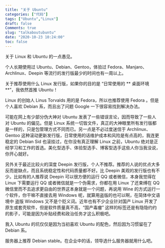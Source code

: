 ```yaml
---
title: "关于 Ubuntu"
categories: ["代码"]
tags: ["Ubuntu","Linux"]
draft: false
Comments: true
slug: "talkaboutubuntu"
date: "2020-10-23 10:24:00"
toc: false
---
```


关于 Linux 和 Ubuntu 的一点愚见。

个人长期使用过 Ubuntu、Debian、Gentoo，体验过 Fedora、Manjaro、Archlinux、Deepin 等流行的发行版最少的时间也有一周以上。

关于推荐使用什么 Linux 发行版，如果你的目的是 “日常使用的 ** 桌面环境 **”，我依然首推 Ubuntu！ 

Linux 的创始人 Linus Torvalds 用的是 Fedora，所以也推荐使用 Fedora 。但是个人喜欢 Debian 系，而且出了问题 Google 一下很容易找到解决办法。

可能在网上有少部分伪大神对 Ubuntu 发表了一些错误言论，因而导致了一些人对 Ubuntu 的偏见。但是 Linux 系统一切皆文件，真正的大神眼里所有发行版都是一样的，只是包管理方式不同而已。另一点是不必过度迷信于 Archlinux、Gentoo 这种滚动更新发行版，日常使用的话维护成本和风险是有点高的，我连更稳定的 Debian Sid 也滚挂过，在你没有真正理解 Linux 之前，Ubuntu 绝对是正经学习和工作的首选。美化型选手、体验型选手、博客型选手这些人你当我没说，你开心就好。

另外关于最近比较火的深度 Deepin 发行版，个人不推荐。推荐的人说的优点大多反而是缺点，而且系统稳定性和代码质量都不好。比 Deepin 美观的发行版也有不少。比如有的人推荐说 Deepin 可以很方便的运行 QQ 或者微信，本身我觉得在 Linux 下需要运行 QQ 或者微信就是一个伪需求，你都在用 Linux 了还束缚在 QQ 微信里而不去追求更自由的世界这本身就是一个问题，再说用 Wine 的方式运行一个软件，你干嘛不直接去用 Windows 呢，就算用盗版的也可以啊，在简体中文语境中 盗版 Windows 又不是个贬义词。近年也有不少企业针对国产 Linux 开发了原生或套壳软件，但是软件质量真不高，“国产毒瘤” 这样的标签还是有隐隐约约的影子，可能是因为补贴经费和政治任务才这么积极吧。

我入 Ubuntu 的坑仅仅是因为当初喜欢 Ubuntu 的配色，然后因为习惯留在了 Debian 系。

服务器上推荐 Debian stable。在企业中的话，领导选什么服务器就用什么吧。
